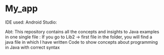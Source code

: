 # My_app

IDE used: Android Studio:

Abt: This repository contains all the concepts and insights to Java examples in one single file
: If you go to Lib2 -> first file in the folder, you will find a java file in which I have written 
Code to show concepts about programming in Java with correct syntax
